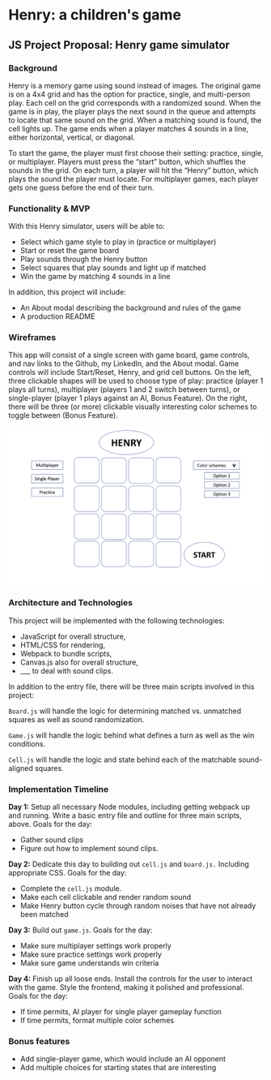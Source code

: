# Henry: a children's game
## JS Project Proposal: Henry game simulator
### Background
Henry is a memory game using sound instead of images. The original game is on a 4x4 grid and has the option for practice, single, and multi-person play. Each cell on the grid corresponds with a randomized sound. When the game is in play, the player plays the next sound in the queue and attempts to locate that same sound on the grid. When a matching sound is found, the cell lights up. The game ends when a player matches 4 sounds in a line, either horizontal, vertical, or diagonal.

To start the game, the player must first choose their setting: practice, single, or multiplayer. Players must press the “start” button, which shuffles the sounds in the grid. On each turn, a player will hit the “Henry” button, which plays the sound the player must locate. For multiplayer games, each player gets one guess before the end of their turn. 

### Functionality & MVP

With this Henry simulator, users will be able to:
* Select which game style to play in (practice or multiplayer)
* Start or reset the game board
* Play sounds through the Henry button
* Select squares that play sounds and light up if matched
* Win the game by matching 4 sounds in a line
 
In addition, this project will include:
* An About modal describing the background and rules of the game
* A production README

### Wireframes
This app will consist of a single screen with game board, game controls, and nav links to the Github, my LinkedIn, and the About modal. Game controls will include Start/Reset, Henry, and grid cell buttons. On the left, three clickable shapes will be used to choose type of play: practice (player 1 plays all turns), multiplayer (players 1 and 2 switch between turns), or single-player (player 1 plays against an AI, Bonus Feature). On the right, there will be three (or more) clickable visually interesting color schemes to toggle between (Bonus Feature). 

![alt text](https://github.com/idechow/Henry/blob/master/Screen%20Shot%202020-01-27%20at%2010.31.10%20AM.png)

### Architecture and Technologies

This project will be implemented with the following technologies:

* JavaScript for overall structure,
* HTML/CSS for rendering,
* Webpack to bundle scripts,
* Canvas.js also for overall structure,
* ___ to deal with sound clips.

In addition to the entry file, there will be three main scripts involved in this project:

`Board.js` will handle the logic for determining matched vs. unmatched squares as well as sound randomization. 

`Game.js` will handle the logic behind what defines a turn as well as the win conditions.

`Cell.js` will handle the logic and state behind each of the matchable sound-aligned squares. 

### Implementation Timeline

**Day 1:** Setup all necessary Node modules, including getting webpack up and running. Write a basic entry file and outline for three main scripts, above. Goals for the day:
* Gather sound clips
* Figure out how to implement sound clips. 
 
**Day 2:** Dedicate this day to building out `cell.js` and `board.js.` Including appropriate CSS. Goals for the day:
* Complete the `cell.js` module.
* Make each cell clickable and render random sound
* Make Henry button cycle through random noises that have not already been matched
 
**Day 3:** Build out `game.js`. Goals for the day:
* Make sure multiplayer settings work properly 
* Make sure practice settings work properly
* Make sure game understands win criteria 
 
**Day 4:** Finish up all loose ends. Install the controls for the user to interact with the game. Style the frontend, making it polished and professional. Goals for the day:
* If time permits, AI player for single player gameplay function
* If time permits, format multiple color schemes

### Bonus features

* Add single-player game, which would include an AI opponent
* Add multiple choices for starting states that are interesting


